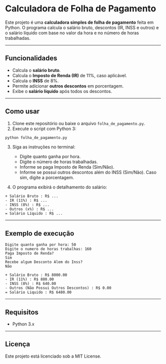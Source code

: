 # Calculadora de Folha de Pagamento

Este projeto é uma **calculadora simples de folha de pagamento** feita em Python. O programa calcula o salário bruto, descontos (IR, INSS e outros) e o salário líquido com base no valor da hora e no número de horas trabalhadas.

---

## Funcionalidades

- Calcula o **salário bruto**.
- Calcula o **Imposto de Renda (IR)** de 11%, caso aplicável.
- Calcula o **INSS** de 8%.
- Permite adicionar **outros descontos** em porcentagem.
- Exibe o **salário líquido** após todos os descontos.

---

## Como usar

1. Clone este repositório ou baixe o arquivo `folha_de_pagamento.py`.
2. Execute o script com Python 3:

```bash
python folha_de_pagamento.py
```

3. Siga as instruções no terminal:
   - Digite quanto ganha por hora.
   - Digite o número de horas trabalhadas.
   - Informe se paga Imposto de Renda (Sim/Não).
   - Informe se possui outros descontos além do INSS (Sim/Não). Caso sim, digite a porcentagem.

4. O programa exibirá o detalhamento do salário:

```
+ Salário Bruto : R$ ...
- IR (11%) : R$ ...
- INSS (8%) : R$ ...
- Outros (x%) : R$ ...
= Salário Líquido : R$ ...
```

---

## Exemplo de execução

```text
Digite quanto ganha por hora: 50
Digite o numero de horas trabalhas: 160
Paga Imposto de Renda?
Sim
Recebe algum Desconto Alem do Inss?
Não

+ Salário Bruto : R$ 8000.00
- IR (11%) : R$ 880.00
- INSS (8%) : R$ 640.00
- Outros (Não Possui Outros Descontos) : R$ 0.00
= Salário Liquido : R$ 6480.00
```

---

## Requisitos

- Python 3.x

---

## Licença

Este projeto está licenciado sob a MIT License.

